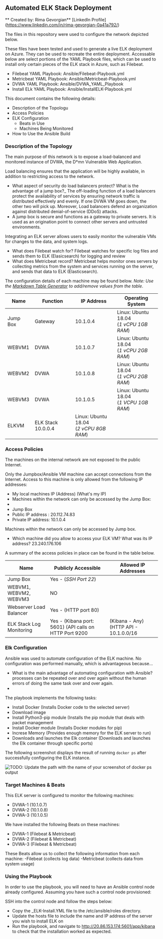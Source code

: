 ## Automated ELK Stack Deployment
** Created by: Rima Gevorgian**
[LinkedIn Profile] (https://www.linkedin.com/in/rima-gevorgian-0a41a792/)

The files in this repository were used to configure the network depicted below.


These files have been tested and used to generate a live ELK deployment on Azure. They can be used to recreate the entire deployment. Accessable below are select portions of the YAML Playbook files, which can be used to install only certain pieces of the ELK stack in Azure, such as Filebeat\.

  - Filebeat YAML Playbook: Ansible/Filebeat-Playbook.yml
  - Metricbeat YAML Playbook: Ansible/Metricbeat-Playbook.yml
  - DVWA YAML Playbook: Ansible/DVWA_YAML_Playbook
  - Install ELk YAML Playbook: Ansible/InstallELK-Playbook.yml

This document contains the following details:
- Description of the Topologu
- Access Policies
- ELK Configuration
  - Beats in Use
  - Machines Being Monitored
- How to Use the Ansible Build


### Description of the Topology

The main purpose of this network is to expose a load-balanced and monitored instance of DVWA, the D*mn Vulnerable Web Application.

Load balancing ensures that the application will be highly available, in addition to restricting access to the network.
- What aspect of security do load balancers protect? What is the advantage of a jump box?_ The off-loading function of a load balancers protect the availability of services by ensuring network traffic is distributed effectively and evenly. If one DVWA VM goes down, the other two will pick up. Moreover, Load balancers defend an organization against distributed denial-of-service (DDoS) attacks.
- A jump box is secure and functions as a gateway to private servers. It is used as an origination point to connect other servers and untrusted environments.

Integrating an ELK server allows users to easily monitor the vulnerable VMs for changes to the data, and system logs.
- What does Filebeat watch for? Filebeat watches for specific log files and sends them to ELK (Elasicsearch) for logging and review
- What does Metricbeat record? Metricbeat helps monitor ones servers by collecting metrics from the system and services running on the server, and sends that data to ELK (Elasticsearch).

The configuration details of each machine may be found below.
_Note: Use the [Markdown Table Generator](http://www.tablesgenerator.com/markdown_tables) to add/remove values from the table_.

| Name     | Function | IP Address | Operating System |
|----------|----------|------------|------------------|
| Jump Box | Gateway  |  10.1.0.4   | Linux: Ubuntu 18.04 <br> (*1 vCPU 1GB RAM*) |           
| WEBVM1   | DVWA     |  10.1.0.7   | Linux: Ubuntu 18.04 <br> (*1 vCPU 2GB RAM*) |           
| WEBVM2   | DVWA     |  10.1.0.8   | Linux: Ubuntu 18.04 <br> (*1 vCPU 2GB RAM*) |
| WEBVM3   |  DVWA    |  10.1.0.5   | Linux: Ubuntu 18.04 <br> (*1 VCPU 1GB RAM*) |           
| ELKVM    | ELK Stack   10.0.0.4   | Linux: Ubuntu 18.04 <br> (*2 vCPU 8GB RAM*) |           

### Access Policies

The machines on the internal network are not exposed to the public Internet. 

Only the Jumpbox/Ansible VM machine can accept connections from the Internet. Access to this machine is only allowed from the following IP addresses:
- My local machines IP (Address) (What's my IP)
- Machines within the network can only be accessed by the Jump Box:
- 
- Jump Box
- Public IP address : 20.112.74.83
- Private IP address: 10.1.0.4

Machines within the network can only be accessed by Jump box.
- Which machine did you allow to access your ELK VM? What was its IP address? 23.240.176.106 

A summary of the access policies in place can be found in the table below.

| Name     |                      Publicly Accessible |                                     Allowed IP Addresses |
|----------|---------------------|----------------------|
| Jump Box                       | Yes - (*SSH Port 22*)|                                   |My local machine's IP address (What's my IP)                        |
| WEBVM1, WEBVM2, WEBVM3         | NO                   |                                   |Webserver Load Balancer Public IP Address(20.83.104.100)            |
| Webserver Load Balancer        | Yes - (HTTP port 80) |                                   |Any                                                                 |
|ELK Stack Log Monitoring        | Yes - (Kibana port: 5601) (API calls on HTTP Port 9200   |(Kibana - Any) (HTTP API - 10.1.0.0/16                              |


### Elk Configuration

Ansible was used to automate configuration of the ELK machine. No configuration was performed manually, which is advantageous because...
- What is the main advantage of automating configuration with Ansible? processes can be repeated over and over again without the human errors of doing the same task over and over again.
-
The playbook implements the following tasks:
- Install Docker (Installs Docker code to the selected server)
- Download image
- Install Python3-pip module (Installs the pip module that deals with packet management
- Install Docker module (Installs Docker modules for pip)
- Increse Memory (Provides enough memory for the ELK server to run)
- Downloads and launches the Elk container (Downloads and launches the Elk container through specific ports)


The following screenshot displays the result of running `docker ps` after successfully configuring the ELK instance.

![TODO: Update the path with the name of your screenshot of docker ps output](Images/docker_ps_output.png)

### Target Machines & Beats
This ELK server is configured to monitor the following machines:
- DVWA-1 (10.1.0.7)
- DVWA-2 (10.1.0.8)
- DVWA-3 (10.1.0.5)

We have installed the following Beats on these machines:
- DVWA-1 (Filebeat & Metricbeat)
- DVWA-2 (Filebeat & Metricbeat)
- DVWA-3 (Filebeat & Metricbeat)

These Beats allow us to collect the following information from each machine:
-Filebeat (collects log data)
-Metricbeat (collects data from system usage)


### Using the Playbook
In order to use the playbook, you will need to have an Ansible control node already configured. Assuming you have such a control node provisioned: 

SSH into the control node and follow the steps below:
- Copy the _ELK-Install.YML file to the /etc/ansible/roles directory.
- Update the hosts file to include the name and IP address of the server you wish to install ELK on
- Run the playbook, and navigate to http://20.86.153.174:5601/app/kibana to check that the installation worked as expected.

